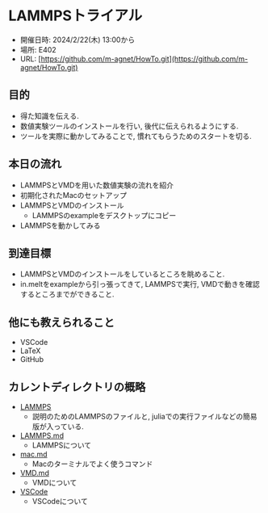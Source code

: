 
# LAMMPSトライアル

- 開催日時: 2024/2/22(木) 13:00から
- 場所: E402
- URL: [https://github.com/m-agnet/HowTo.git](https://github.com/m-agnet/HowTo.git)
  
## 目的

- 得た知識を伝える.
- 数値実験ツールのインストールを行い, 後代に伝えられるようにする.
- ツールを実際に動かしてみることで, 慣れてもらうためのスタートを切る. 

## 本日の流れ

- LAMMPSとVMDを用いた数値実験の流れを紹介
- 初期化されたMacのセットアップ
- LAMMPSとVMDのインストール
  - LAMMPSのexampleをデスクトップにコピー
- LAMMPSを動かしてみる

## 到達目標

- LAMMPSとVMDのインストールをしているところを眺めること. 
- in.meltをexampleから引っ張ってきて, LAMMPSで実行, VMDで動きを確認するところまでができること. 

## 他にも教えられること

- VSCode
- LaTeX
- GitHub

## カレントディレクトリの概略

- [LAMMPS](./LAMMPS)
  - 説明のためのLAMMPSのファイルと, juliaでの実行ファイルなどの簡易版が入っている. 
- [LAMMPS.md](./LAMMPS.md)
  - LAMMPSについて
- [mac.md](./mac.md)
  - Macのターミナルでよく使うコマンド
- [VMD.md](./VMD.md)
  - VMDについて
- [VSCode](./VSCode.md)
  -  VSCodeについて